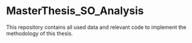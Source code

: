 # MasterThesis_SO_Analysis
This repository contains all used data and relevant code to implement the methodology of this thesis. 
